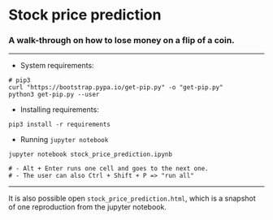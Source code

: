 # Stock price prediction
### A walk-through on how to lose money on a flip of a coin.
_______

- System requirements:
```
# pip3
curl "https://bootstrap.pypa.io/get-pip.py" -o "get-pip.py"
python3 get-pip.py --user
```
- Installing requirements:

```
pip3 install -r requirements
```

- Running `jupyter notebook`
```
jupyter notebook stock_price_prediction.ipynb
```
    # - Alt + Enter runs one cell and goes to the next one.
    # - The user can also Ctrl + Shift + P => "run all"

_______

It is also possible open `stock_price_prediction.html`, which is a snapshot of
one reproduction from the jupyter notebook.
